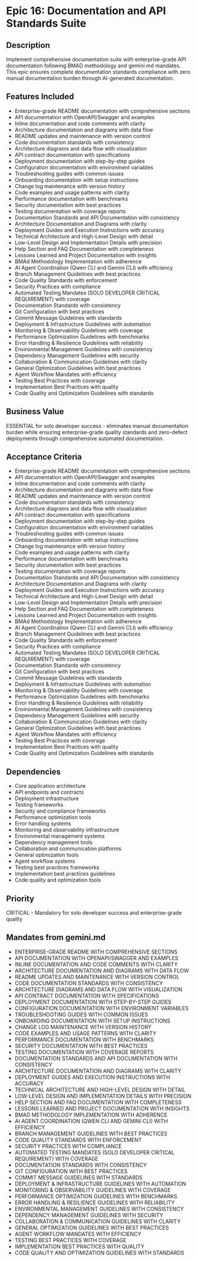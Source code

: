 # Epic 16: Documentation and API Standards Suite

## Description
Implement comprehensive documentation suite with enterprise-grade API documentation following BMAD methodology and gemini.md mandates. This epic ensures complete documentation standards compliance with zero manual documentation burden through AI-generated documentation.

## Features Included
- Enterprise-grade README documentation with comprehensive sections
- API documentation with OpenAPI/Swagger and examples
- Inline documentation and code comments with clarity
- Architecture documentation and diagrams with data flow
- README updates and maintenance with version control
- Code documentation standards with consistency
- Architecture diagrams and data flow with visualization
- API contract documentation with specifications
- Deployment documentation with step-by-step guides
- Configuration documentation with environment variables
- Troubleshooting guides with common issues
- Onboarding documentation with setup instructions
- Change log maintenance with version history
- Code examples and usage patterns with clarity
- Performance documentation with benchmarks
- Security documentation with best practices
- Testing documentation with coverage reports
- Documentation Standards and API Documentation with consistency
- Architecture Documentation and Diagrams with clarity
- Deployment Guides and Execution Instructions with accuracy
- Technical Architecture and High-Level Design with detail
- Low-Level Design and Implementation Details with precision
- Help Section and FAQ Documentation with completeness
- Lessons Learned and Project Documentation with insights
- BMAd Methodology Implementation with adherence
- AI Agent Coordination (Qwen CLI and Gemini CLI) with efficiency
- Branch Management Guidelines with best practices
- Code Quality Standards with enforcement
- Security Practices with compliance
- Automated Testing Mandates (SOLO DEVELOPER CRITICAL REQUIREMENT) with coverage
- Documentation Standards with consistency
- Git Configuration with best practices
- Commit Message Guidelines with standards
- Deployment & Infrastructure Guidelines with automation
- Monitoring & Observability Guidelines with coverage
- Performance Optimization Guidelines with benchmarks
- Error Handling & Resilience Guidelines with reliability
- Environmental Management Guidelines with consistency
- Dependency Management Guidelines with security
- Collaboration & Communication Guidelines with clarity
- General Optimization Guidelines with best practices
- Agent Workflow Mandates with efficiency
- Testing Best Practices with coverage
- Implementation Best Practices with quality
- Code Quality and Optimization Guidelines with standards

## Business Value
ESSENTIAL for solo developer success - eliminates manual documentation burden while ensuring enterprise-grade quality standards and zero-defect deployments through comprehensive automated documentation.

## Acceptance Criteria
- Enterprise-grade README documentation with comprehensive sections
- API documentation with OpenAPI/Swagger and examples
- Inline documentation and code comments with clarity
- Architecture documentation and diagrams with data flow
- README updates and maintenance with version control
- Code documentation standards with consistency
- Architecture diagrams and data flow with visualization
- API contract documentation with specifications
- Deployment documentation with step-by-step guides
- Configuration documentation with environment variables
- Troubleshooting guides with common issues
- Onboarding documentation with setup instructions
- Change log maintenance with version history
- Code examples and usage patterns with clarity
- Performance documentation with benchmarks
- Security documentation with best practices
- Testing documentation with coverage reports
- Documentation Standards and API Documentation with consistency
- Architecture Documentation and Diagrams with clarity
- Deployment Guides and Execution Instructions with accuracy
- Technical Architecture and High-Level Design with detail
- Low-Level Design and Implementation Details with precision
- Help Section and FAQ Documentation with completeness
- Lessons Learned and Project Documentation with insights
- BMAd Methodology Implementation with adherence
- AI Agent Coordination (Qwen CLI and Gemini CLI) with efficiency
- Branch Management Guidelines with best practices
- Code Quality Standards with enforcement
- Security Practices with compliance
- Automated Testing Mandates (SOLO DEVELOPER CRITICAL REQUIREMENT) with coverage
- Documentation Standards with consistency
- Git Configuration with best practices
- Commit Message Guidelines with standards
- Deployment & Infrastructure Guidelines with automation
- Monitoring & Observability Guidelines with coverage
- Performance Optimization Guidelines with benchmarks
- Error Handling & Resilience Guidelines with reliability
- Environmental Management Guidelines with consistency
- Dependency Management Guidelines with security
- Collaboration & Communication Guidelines with clarity
- General Optimization Guidelines with best practices
- Agent Workflow Mandates with efficiency
- Testing Best Practices with coverage
- Implementation Best Practices with quality
- Code Quality and Optimization Guidelines with standards

## Dependencies
- Core application architecture
- API endpoints and contracts
- Deployment infrastructure
- Testing frameworks
- Security and compliance frameworks
- Performance optimization tools
- Error handling systems
- Monitoring and observability infrastructure
- Environmental management systems
- Dependency management tools
- Collaboration and communication platforms
- General optimization tools
- Agent workflow systems
- Testing best practices frameworks
- Implementation best practices guidelines
- Code quality and optimization tools

## Priority
CRITICAL - Mandatory for solo developer success and enterprise-grade quality

## Mandates from gemini.md
- ENTERPRISE-GRADE README WITH COMPREHENSIVE SECTIONS
- API DOCUMENTATION WITH OPENAPI/SWAGGER AND EXAMPLES
- INLINE DOCUMENTATION AND CODE COMMENTS WITH CLARITY
- ARCHITECTURE DOCUMENTATION AND DIAGRAMS WITH DATA FLOW
- README UPDATES AND MAINTENANCE WITH VERSION CONTROL
- CODE DOCUMENTATION STANDARDS WITH CONSISTENCY
- ARCHITECTURE DIAGRAMS AND DATA FLOW WITH VISUALIZATION
- API CONTRACT DOCUMENTATION WITH SPECIFICATIONS
- DEPLOYMENT DOCUMENTATION WITH STEP-BY-STEP GUIDES
- CONFIGURATION DOCUMENTATION WITH ENVIRONMENT VARIABLES
- TROUBLESHOOTING GUIDES WITH COMMON ISSUES
- ONBOARDING DOCUMENTATION WITH SETUP INSTRUCTIONS
- CHANGE LOG MAINTENANCE WITH VERSION HISTORY
- CODE EXAMPLES AND USAGE PATTERNS WITH CLARITY
- PERFORMANCE DOCUMENTATION WITH BENCHMARKS
- SECURITY DOCUMENTATION WITH BEST PRACTICES
- TESTING DOCUMENTATION WITH COVERAGE REPORTS
- DOCUMENTATION STANDARDS AND API DOCUMENTATION WITH CONSISTENCY
- ARCHITECTURE DOCUMENTATION AND DIAGRAMS WITH CLARITY
- DEPLOYMENT GUIDES AND EXECUTION INSTRUCTIONS WITH ACCURACY
- TECHNICAL ARCHITECTURE AND HIGH-LEVEL DESIGN WITH DETAIL
- LOW-LEVEL DESIGN AND IMPLEMENTATION DETAILS WITH PRECISION
- HELP SECTION AND FAQ DOCUMENTATION WITH COMPLETENESS
- LESSONS LEARNED AND PROJECT DOCUMENTATION WITH INSIGHTS
- BMAD METHODOLOGY IMPLEMENTATION WITH ADHERENCE
- AI AGENT COORDINATION (QWEN CLI AND GEMINI CLI) WITH EFFICIENCY
- BRANCH MANAGEMENT GUIDELINES WITH BEST PRACTICES
- CODE QUALITY STANDARDS WITH ENFORCEMENT
- SECURITY PRACTICES WITH COMPLIANCE
- AUTOMATED TESTING MANDATES (SOLO DEVELOPER CRITICAL REQUIREMENT) WITH COVERAGE
- DOCUMENTATION STANDARDS WITH CONSISTENCY
- GIT CONFIGURATION WITH BEST PRACTICES
- COMMIT MESSAGE GUIDELINES WITH STANDARDS
- DEPLOYMENT & INFRASTRUCTURE GUIDELINES WITH AUTOMATION
- MONITORING & OBSERVABILITY GUIDELINES WITH COVERAGE
- PERFORMANCE OPTIMIZATION GUIDELINES WITH BENCHMARKS
- ERROR HANDLING & RESILIENCE GUIDELINES WITH RELIABILITY
- ENVIRONMENTAL MANAGEMENT GUIDELINES WITH CONSISTENCY
- DEPENDENCY MANAGEMENT GUIDELINES WITH SECURITY
- COLLABORATION & COMMUNICATION GUIDELINES WITH CLARITY
- GENERAL OPTIMIZATION GUIDELINES WITH BEST PRACTICES
- AGENT WORKFLOW MANDATES WITH EFFICIENCY
- TESTING BEST PRACTICES WITH COVERAGE
- IMPLEMENTATION BEST PRACTICES WITH QUALITY
- CODE QUALITY AND OPTIMIZATION GUIDELINES WITH STANDARDS